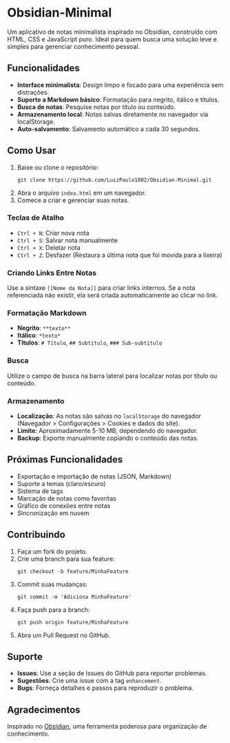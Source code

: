# Obsidian-Minimal

Um aplicativo de notas minimalista inspirado no Obsidian, construído com HTML, CSS e JavaScript puro. Ideal para quem busca uma solução leve e simples para gerenciar conhecimento pessoal.

## Funcionalidades

- **Interface minimalista**: Design limpo e focado para uma experiência sem distrações.
- **Suporte a Markdown básico**: Formatação para negrito, itálico e títulos.
- **Busca de notas**: Pesquise notas por título ou conteúdo.
- **Armazenamento local**: Notas salvas diretamente no navegador via localStorage.
- **Auto-salvamento**: Salvamento automático a cada 30 segundos.

## Como Usar

1. Baixe ou clone o repositório:
   ```
   git clone https://github.com/LuizPaulo1002/Obsidian-Minimal.git
   ```
2. Abra o arquivo `index.html` em um navegador.
3. Comece a criar e gerenciar suas notas.

### Teclas de Atalho

- `Ctrl + N`: Criar nova nota
- `Ctrl + S`: Salvar nota manualmente
- `Ctrl + X`: Deletar nota
- `Ctrl + Z`: Desfazer (Restaura a última nota que foi movida para a lixeira)

### Criando Links Entre Notas

Use a sintaxe `[[Nome da Nota]]` para criar links internos. Se a nota referenciada não existir, ela será criada automaticamente ao clicar no link.

### Formatação Markdown

- **Negrito**: `**texto**`
- **Itálico**: `*texto*`
- **Títulos**: `# Título`, `## Subtítulo`, `### Sub-subtítulo`

### Busca

Utilize o campo de busca na barra lateral para localizar notas por título ou conteúdo.

### Armazenamento

- **Localização**: As notas são salvas no `localStorage` do navegador (Navegador > Configurações > Cookies e dados do site).
- **Limite**: Aproximadamente 5-10 MB, dependendo do navegador.
- **Backup**: Exporte manualmente copiando o conteúdo das notas.

## Próximas Funcionalidades

- Exportação e importação de notas (JSON, Markdown)
- Suporte a temas (claro/escuro)
- Sistema de tags
- Marcação de notas como favoritas
- Gráfico de conexões entre notas
- Sincronização em nuvem

## Contribuindo

1. Faça um fork do projeto.
2. Crie uma branch para sua feature:
   ```
   git checkout -b feature/MinhaFeature
   ```
3. Commit suas mudanças:
   ```
   git commit -m 'Adiciona MinhaFeature'
   ```
4. Faça push para a branch:
   ```
   git push origin feature/MinhaFeature
   ```
5. Abra um Pull Request no GitHub.

## Suporte

- **Issues**: Use a seção de Issues do GitHub para reportar problemas.
- **Sugestões**: Crie uma issue com a tag `enhancement`.
- **Bugs**: Forneça detalhes e passos para reproduzir o problema.

## Agradecimentos

Inspirado no [Obsidian](https://obsidian.md), uma ferramenta poderosa para organização de conhecimento.